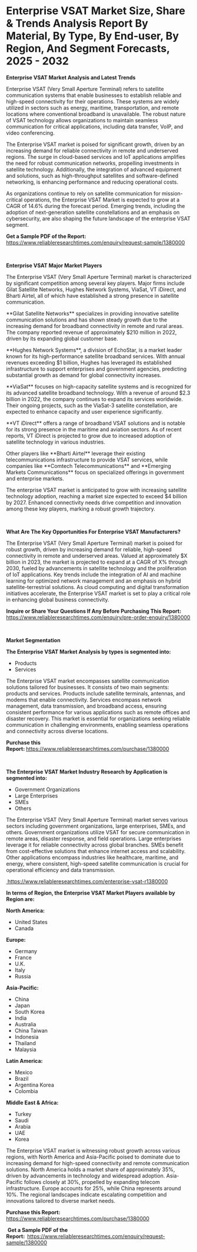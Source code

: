 <p><h1>Enterprise VSAT Market Size, Share & Trends Analysis Report By Material, By Type, By End-user, By Region, And Segment Forecasts, 2025 - 2032</h1></p><p><strong>Enterprise VSAT Market Analysis and Latest Trends</strong></p>
<p><p>Enterprise VSAT (Very Small Aperture Terminal) refers to satellite communication systems that enable businesses to establish reliable and high-speed connectivity for their operations. These systems are widely utilized in sectors such as energy, maritime, transportation, and remote locations where conventional broadband is unavailable. The robust nature of VSAT technology allows organizations to maintain seamless communication for critical applications, including data transfer, VoIP, and video conferencing.</p><p>The Enterprise VSAT market is poised for significant growth, driven by an increasing demand for reliable connectivity in remote and underserved regions. The surge in cloud-based services and IoT applications amplifies the need for robust communication networks, propelling investments in satellite technology. Additionally, the integration of advanced equipment and solutions, such as high-throughput satellites and software-defined networking, is enhancing performance and reducing operational costs.</p><p>As organizations continue to rely on satellite communication for mission-critical operations, the Enterprise VSAT Market is expected to grow at a CAGR of 14.6% during the forecast period. Emerging trends, including the adoption of next-generation satellite constellations and an emphasis on cybersecurity, are also shaping the future landscape of the enterprise VSAT segment.</p></p>
<p><strong>Get a Sample PDF of the Report:&nbsp;</strong> <a href="https://www.reliableresearchtimes.com/enquiry/request-sample/1380000?utm_campaign=2627&utm_medium=2&utm_source=Github&utm_content=ia&utm_term=16042025&utm_id=enterprise-vsat">https://www.reliableresearchtimes.com/enquiry/request-sample/1380000</a></p>
<p>&nbsp;</p>
<p><strong>Enterprise VSAT Major Market Players</strong></p>
<p><p>The Enterprise VSAT (Very Small Aperture Terminal) market is characterized by significant competition among several key players. Major firms include Gilat Satellite Networks, Hughes Network Systems, ViaSat, VT iDirect, and Bharti Airtel, all of which have established a strong presence in satellite communication.</p><p>**Gilat Satellite Networks** specializes in providing innovative satellite communication solutions and has shown steady growth due to the increasing demand for broadband connectivity in remote and rural areas. The company reported revenue of approximately $210 million in 2022, driven by its expanding global customer base.</p><p>**Hughes Network Systems**, a division of EchoStar, is a market leader known for its high-performance satellite broadband services. With annual revenues exceeding $1 billion, Hughes has leveraged its established infrastructure to support enterprises and government agencies, predicting substantial growth as demand for global connectivity increases.</p><p>**ViaSat** focuses on high-capacity satellite systems and is recognized for its advanced satellite broadband technology. With a revenue of around $2.3 billion in 2022, the company continues to expand its services worldwide. Their ongoing projects, such as the ViaSat-3 satellite constellation, are expected to enhance capacity and user experience significantly.</p><p>**VT iDirect** offers a range of broadband VSAT solutions and is notable for its strong presence in the maritime and aviation sectors. As of recent reports, VT iDirect is projected to grow due to increased adoption of satellite technology in various industries.</p><p>Other players like **Bharti Airtel** leverage their existing telecommunications infrastructure to provide VSAT services, while companies like **Comtech Telecommunications** and **Emerging Markets Communications** focus on specialized offerings in government and enterprise markets.</p><p>The enterprise VSAT market is anticipated to grow with increasing satellite technology adoption, reaching a market size expected to exceed $4 billion by 2027. Enhanced connectivity needs drive competition and innovation among these key players, marking a robust growth trajectory.</p></p>
<p>&nbsp;</p>
<p><strong>What Are The Key Opportunities For Enterprise VSAT Manufacturers?</strong></p>
<p><p>The Enterprise VSAT (Very Small Aperture Terminal) market is poised for robust growth, driven by increasing demand for reliable, high-speed connectivity in remote and underserved areas. Valued at approximately $X billion in 2023, the market is projected to expand at a CAGR of X% through 2030, fueled by advancements in satellite technology and the proliferation of IoT applications. Key trends include the integration of AI and machine learning for optimized network management and an emphasis on hybrid satellite-terrestrial solutions. As cloud computing and digital transformation initiatives accelerate, the Enterprise VSAT market is set to play a critical role in enhancing global business connectivity.</p></p>
<p><strong>Inquire or Share Your Questions If Any Before Purchasing This Report:</strong> <a href="https://www.reliableresearchtimes.com/enquiry/pre-order-enquiry/1380000?utm_campaign=2627&utm_medium=2&utm_source=Github&utm_content=ia&utm_term=16042025&utm_id=enterprise-vsat">https://www.reliableresearchtimes.com/enquiry/pre-order-enquiry/1380000</a></p>
<p>&nbsp;</p>
<p><strong>Market Segmentation</strong></p>
<p><strong>The Enterprise VSAT Market Analysis by types is segmented into:</strong></p>
<p><ul><li>Products</li><li>Services</li></ul></p>
<p><p>The Enterprise VSAT market encompasses satellite communication solutions tailored for businesses. It consists of two main segments: products and services. Products include satellite terminals, antennas, and modems that enable connectivity. Services encompass network management, data transmission, and broadband access, ensuring consistent performance for various applications such as remote offices and disaster recovery. This market is essential for organizations seeking reliable communication in challenging environments, enabling seamless operations and connectivity across diverse locations.</p></p>
<p><strong>Purchase this Report:&nbsp;</strong><a href="https://www.reliableresearchtimes.com/purchase/1380000?utm_campaign=2627&utm_medium=2&utm_source=Github&utm_content=ia&utm_term=16042025&utm_id=enterprise-vsat">https://www.reliableresearchtimes.com/purchase/1380000</a></p>
<p>&nbsp;</p>
<p><strong>The Enterprise VSAT Market Industry Research by Application is segmented into:</strong></p>
<p><ul><li>Government Organizations</li><li>Large Enterprises</li><li>SMEs</li><li>Others</li></ul></p>
<p><p>The Enterprise VSAT (Very Small Aperture Terminal) market serves various sectors including government organizations, large enterprises, SMEs, and others. Government organizations utilize VSAT for secure communication in remote areas, disaster response, and field operations. Large enterprises leverage it for reliable connectivity across global branches. SMEs benefit from cost-effective solutions that enhance internet access and scalability. Other applications encompass industries like healthcare, maritime, and energy, where consistent, high-speed satellite communication is crucial for operational efficiency and data transmission.</p></p>
<p><a href="https://www.reliableresearchtimes.com/enterprise-vsat-r1380000?utm_campaign=2627&utm_medium=2&utm_source=Github&utm_content=ia&utm_term=16042025&utm_id=enterprise-vsat">&nbsp;https://www.reliableresearchtimes.com/enterprise-vsat-r1380000</a></p>
<p><strong>In terms of Region, the Enterprise VSAT Market Players available by Region are:</strong></p>
<p>
    <p> <strong> North America: </strong>
        <ul>
            <li>United States</li>
            <li>Canada</li>
        </ul>
        </p> 
    <p> <strong> Europe: </strong>
        <ul>
            <li>Germany</li>
            <li>France</li>
            <li>U.K.</li>
            <li>Italy</li>
            <li>Russia</li>
        </ul>
        </p> 
    <p> <strong> Asia-Pacific: </strong>
        <ul>
            <li>China</li>
            <li>Japan</li>
            <li>South Korea</li>
            <li>India</li>
            <li>Australia</li>
            <li>China Taiwan</li>
            <li>Indonesia</li>
            <li>Thailand</li>
            <li>Malaysia</li>
        </ul>
        </p> 
    <p> <strong> Latin America: </strong>
        <ul>
            <li>Mexico</li>
            <li>Brazil</li>
            <li>Argentina Korea</li>
            <li>Colombia</li>
        </ul>
        </p> 
    <p> <strong> Middle East & Africa: </strong>
        <ul>
            <li>Turkey</li>
            <li>Saudi</li>
            <li>Arabia</li>
            <li>UAE</li>
            <li>Korea</li>
        </ul>
    </p>
    </p>
<p><p>The Enterprise VSAT market is witnessing robust growth across various regions, with North America and Asia-Pacific poised to dominate due to increasing demand for high-speed connectivity and remote communication solutions. North America holds a market share of approximately 35%, driven by advancements in technology and widespread adoption. Asia-Pacific follows closely at 30%, propelled by expanding telecom infrastructure. Europe accounts for 25%, while China represents around 10%. The regional landscapes indicate escalating competition and innovations tailored to diverse market needs.</p></p>
<p><strong>Purchase this Report: </strong><a href="https://www.reliableresearchtimes.com/purchase/1380000?utm_campaign=2627&utm_medium=2&utm_source=Github&utm_content=ia&utm_term=16042025&utm_id=enterprise-vsat">https://www.reliableresearchtimes.com/purchase/1380000</a></p>
<p>&nbsp;<strong>Get a Sample PDF of the Report:&nbsp;&nbsp;</strong><a href="https://www.reliableresearchtimes.com/enquiry/request-sample/1380000?utm_campaign=2627&utm_medium=2&utm_source=Github&utm_content=ia&utm_term=16042025&utm_id=enterprise-vsat">https://www.reliableresearchtimes.com/enquiry/request-sample/1380000</a></p>
<p><strong></strong></p>
<p><p></p><p></p><p></p></p>